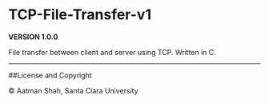 # TCP-File-Transfer-v1

**VERSION 1.0.0**

File transfer between client and server using TCP. Written in C.

---
##License and Copyright

© Aatman Shah, Santa Clara University